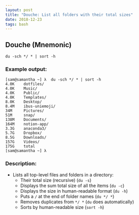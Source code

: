 ```yaml
---
layout: post
title: "Douche: List all folders with their total sizes"
date: 2018-12-23
tags: bash
---
```


## Douche (Mnemonic)

```du -sch */ * | sort -h```

### Example output:

```
[sam@samantha ~] λ  du -sch */ * | sort -h
4.0K    dotfiles/
4.0K    Music/
4.0K    Public/
4.0K    Templates/
8.0K    Desktop/
8.4M    ibus-uniemoji/
34M     Pictures/
51M     snap/
138M    Documents/
164M    notion-app/
3.3G    anaconda3/
5.7G    Dropbox/
8.5G    Downloads/
157G    Videos/
175G    total
[sam@samantha ~] λ  
```

### Description: 
* Lists all top-level files and folders in a directory:
  * Their total size (recursive) (`du -s`)
  * Displays the sum total size of all the items (`du -c`)
  * Displays the size in human-readable format (`du -h`)
  * Puts a `/` at the end of folder names (`du */ *`)
  * Removes duplicates from `*/ *` (`du` does automatically)
  * Sorts by human-readable size (`sort -h`)
